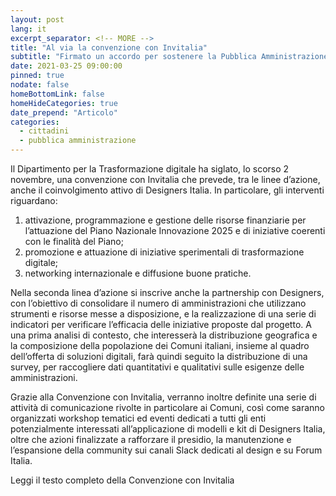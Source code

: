 ```yaml
---
layout: post
lang: it
excerpt_separator: <!-- MORE -->
title: "Al via la convenzione con Invitalia"
subtitle: "Firmato un accordo per sostenere la Pubblica Amministrazione nella transizione digitale"
date: 2021-03-25 09:00:00
pinned: true
nodate: false
homeBottomLink: false
homeHideCategories: true
date_prepend: "Articolo"
categories:
  - cittadini
  - pubblica amministrazione
---
```


<!-- MORE -->

Il Dipartimento per la Trasformazione digitale ha siglato, lo scorso 2 novembre, una convenzione con Invitalia che prevede, tra le linee d’azione, anche il coinvolgimento attivo di Designers Italia. In particolare, gli interventi riguardano:  

1. attivazione, programmazione e gestione delle risorse finanziarie per l’attuazione del Piano Nazionale Innovazione 2025 e di iniziative coerenti con le finalità del Piano;
2. promozione e attuazione di iniziative sperimentali di trasformazione digitale;
3. networking internazionale e diffusione buone pratiche.

Nella seconda linea d’azione si inscrive anche la partnership con Designers, con l’obiettivo di consolidare il numero di amministrazioni che utilizzano strumenti e risorse messe a disposizione, e la realizzazione di una serie di indicatori per verificare l’efficacia delle iniziative proposte dal progetto. A una prima analisi di contesto, che interesserà la distribuzione geografica e la composizione della popolazione dei Comuni italiani, insieme al quadro dell’offerta di soluzioni digitali, farà quindi seguito la distribuzione di una survey, per raccogliere dati quantitativi e qualitativi sulle esigenze delle amministrazioni.  

Grazie alla Convenzione con Invitalia, verranno inoltre definite una serie di attività di comunicazione rivolte in particolare ai Comuni, così come saranno organizzati workshop tematici ed eventi dedicati a tutti gli enti potenzialmente interessati all’applicazione di modelli e kit di Designers Italia, oltre che azioni finalizzate a rafforzare il presidio, la manutenzione e l’espansione della community sui canali Slack dedicati al design e su Forum Italia.  

Leggi il testo completo della Convenzione con Invitalia
